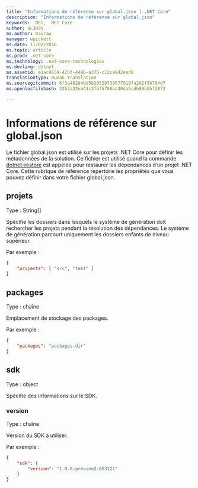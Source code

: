 ```yaml
---
title: "Informations de référence sur global.json │ .NET Core"
description: "Informations de référence sur global.json"
keywords: .NET, .NET Core
author: aL3891
ms.author: mairaw
manager: wpickett
ms.date: 11/02/2016
ms.topic: article
ms.prod: .net-core
ms.technology: .net-core-technologies
ms.devlang: dotnet
ms.assetid: e1ac9659-425f-4486-a376-c12ca942ead8
translationtype: Human Translation
ms.sourcegitcommit: 6f3a46284bd5820520739577919fa202f5b784d7
ms.openlocfilehash: 2353a22ea41c3fbf5700ba40da5cdb89b5bf2872

---
```


# <a name="globaljson-reference"></a>Informations de référence sur global.json

Le fichier global.json est utilisé sur les projets .NET Core pour définir les métadonnées de la solution. Ce fichier est utilisé quand la commande [dotnet-restore](dotnet-restore.md) est appelée pour restaurer les dépendances d’un projet .NET Core.
Cette rubrique de référence répertorie les propriétés que vous pouvez définir dans votre fichier global.json.

## <a name="projects"></a>projets
Type : String[]

Spécifie les dossiers dans lesquels le système de génération doit rechercher les projets pendant la résolution des dépendances. Le système de génération parcourt uniquement les dossiers enfants de niveau supérieur.

Par exemple :

```json
{
    "projects": [ "src", "test" ]
}
```

## <a name="packages"></a>packages
Type : chaîne

Emplacement de stockage des packages.

Par exemple :
```json
{
    "packages": "packages-dir"
}
```

## <a name="sdk"></a>sdk
Type : object

Spécifie des informations sur le SDK.

### <a name="version"></a>version
Type : chaîne

Version du SDK à utiliser.

Par exemple :

```json
{
    "sdk": {
        "version": "1.0.0-preview2-003121"
    }
}
```



<!--HONumber=Nov16_HO1-->


